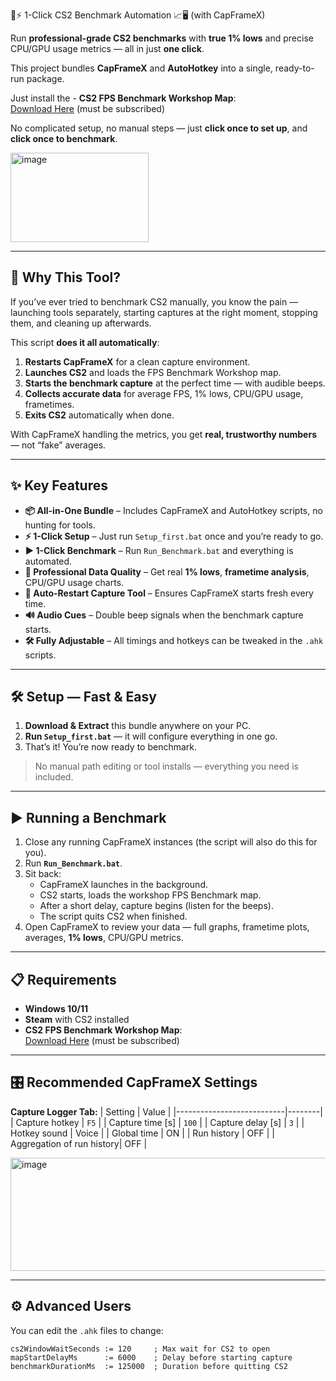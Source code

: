 🎯⚡ 1-Click CS2 Benchmark Automation 📈🖥 (with CapFrameX)

Run **professional-grade CS2 benchmarks** with **true 1% lows** and precise CPU/GPU usage metrics — all in just **one click**.

This project bundles **CapFrameX** and **AutoHotkey** into a single, ready-to-run package.  

Just install the - **CS2 FPS Benchmark Workshop Map**:  
  [Download Here](https://steamcommunity.com/sharedfiles/filedetails/?id=3240880604) (must be subscribed)

No complicated setup, no manual steps — just **click once to set up**, and **click once to benchmark**.

<img width="221" height="143" alt="image" src="https://github.com/user-attachments/assets/8349e1d1-1bc2-4c69-a17c-961a1d0e3771" />

---

## 🚀 Why This Tool?

If you’ve ever tried to benchmark CS2 manually, you know the pain — launching tools separately, starting captures at the right moment, stopping them, and cleaning up afterwards.

This script **does it all automatically**:

1. **Restarts CapFrameX** for a clean capture environment.
2. **Launches CS2** and loads the FPS Benchmark Workshop map.
3. **Starts the benchmark capture** at the perfect time — with audible beeps.
4. **Collects accurate data** for average FPS, 1% lows, CPU/GPU usage, frametimes.
5. **Exits CS2** automatically when done.

With CapFrameX handling the metrics, you get **real, trustworthy numbers** — not “fake” averages.

---

## ✨ Key Features

- **📦 All-in-One Bundle** – Includes CapFrameX and AutoHotkey scripts, no hunting for tools.
- **⚡ 1-Click Setup** – Just run `Setup_first.bat` once and you’re ready to go.
- **▶ 1-Click Benchmark** – Run `Run_Benchmark.bat` and everything is automated.
- **🎯 Professional Data Quality** – Get real **1% lows**, **frametime analysis**, CPU/GPU usage charts.
- **🔄 Auto-Restart Capture Tool** – Ensures CapFrameX starts fresh every time.
- **🔊 Audio Cues** – Double beep signals when the benchmark capture starts.
- **🛠 Fully Adjustable** – All timings and hotkeys can be tweaked in the `.ahk` scripts.

---

## 🛠 Setup — Fast & Easy

1. **Download & Extract** this bundle anywhere on your PC.
2. **Run `Setup_first.bat`** — it will configure everything in one go.
3. That’s it! You’re now ready to benchmark.

> No manual path editing or tool installs — everything you need is included.

---

## ▶ Running a Benchmark

1. Close any running CapFrameX instances (the script will also do this for you).
2. Run **`Run_Benchmark.bat`**.
3. Sit back:
   - CapFrameX launches in the background.
   - CS2 starts, loads the workshop FPS Benchmark map.
   - After a short delay, capture begins (listen for the beeps).
   - The script quits CS2 when finished.
4. Open CapFrameX to review your data — full graphs, frametime plots, averages, **1% lows**, CPU/GPU metrics.

---

## 📋 Requirements

- **Windows 10/11**
- **Steam** with CS2 installed
- **CS2 FPS Benchmark Workshop Map**:  
  [Download Here](https://steamcommunity.com/sharedfiles/filedetails/?id=3240880604) (must be subscribed)

---

## 🎛 Recommended CapFrameX Settings

**Capture Logger Tab:**
| Setting                   | Value  |
|---------------------------|--------|
| Capture hotkey            | `F5`   |
| Capture time [s]          | `100`  |
| Capture delay [s]         | `3`    |
| Hotkey sound              | Voice  |
| Global time               | ON     |
| Run history               | OFF    |
| Aggregation of run history| OFF    |

<img width="556" height="181" alt="image" src="https://github.com/user-attachments/assets/e7ed1244-d3c0-4343-83c7-d8a1b5b8c32e" />

---

## ⚙ Advanced Users

You can edit the `.ahk` files to change:

```ahk
cs2WindowWaitSeconds := 120     ; Max wait for CS2 to open
mapStartDelayMs      := 6000    ; Delay before starting capture
benchmarkDurationMs  := 125000  ; Duration before quitting CS2





